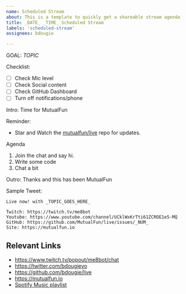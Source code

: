 ```yaml
---
name: Scheduled Stream
about: This is a template to quickly get a shareable stream agenda
title: _DATE_ _TIME_ Scheduled Stream
labels: 'scheduled-stream'
assignees: bdougie

---
```


GOAL: _TOPIC_ 

Checklist: 
- [ ] Check Mic level
- [ ] Check Social content
- [ ] Check GitHub Dashboard
- [ ] Turn off notifications/phone

Intro: Time for MutualFun

Reminder: 
- Star and Watch the [mutualfun/live](https://github.com/MutualFun/live/) repo for updates.

Agenda
1. Join the chat and say hi. 
2. Write some code
3. Chat a bit

Outro: Thanks and this has been MutualFun

Sample Tweet:

```
Live now! with _TOPIC_GOES_HERE_ 

Twitch: https://twitch.tv/me8bot
Youtube: https://www.youtube.com/channel/UCklWxKrTti61ZCROE1e5-MQ
GitHub: https://github.com/MutualFun/live/issues/_NUM_
Site: https://mutualfun.io
```

## Relevant Links

- https://www.twitch.tv/popout/me8bot/chat
- https://twitter.com/bdougieyo
- https://github.com/bdougie/live
- https://mutualfun.io
- [Spotify Music playlist](https://open.spotify.com/playlist/7zrrIjhj4DuiVC9D6MRVMZ?si=S0QGUYxZTmC278Qw_jMwZg)
